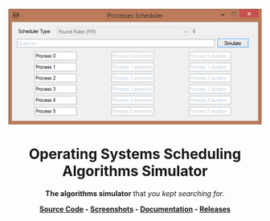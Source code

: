 <p align="center">
  <img src="screenshots/input-1.png?raw=true"/>
</p>

<p align="center">
  <h1 align="center"> Operating Systems Scheduling Algorithms Simulator </h1>
</p>

<p align="center">
  <b>The algorithms simulator</b> that <i>you kept searching for</i>.
</p>

<p align="center">
  <b>
    <a href="https://github.com/BoulaZa5/os-scheduler-gui-app/tree/master/scheduler-gui-app">Source Code</a>
 - <a href="https://github.com/BoulaZa5/os-scheduler-gui-app/tree/master/screenshots">Screenshots</a>
 - <a href="https://github.com/BoulaZa5/os-scheduler-gui-app/blob/master/os-scheduler-documentation.pdf">Documentation</a>
 - <a href="https://github.com/BoulaZa5/os-scheduler-gui-app/releases">Releases</a>
  </b>
</p>